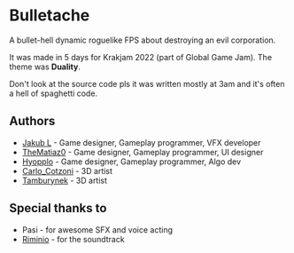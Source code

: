 # Bulletache
A bullet-hell dynamic roguelike FPS about destroying an evil corporation.

It was made in 5 days for Krakjam 2022 (part of Global Game Jam). The theme was **Duality**.

Don't look at the source code pls it was written mostly at 3am and it's often a hell of spaghetti code.

## Authors
* [Jakub L](https://github.com/piratehacker) - Game designer, Gameplay programmer, VFX developer
* [TheMatiaz0](https://thematiaz0.github.io) - Game designer, Gameplay programmer, UI designer
* [Hyopplo](https//github.com/jatoja123) - Game designer, Gameplay programmer, Algo dev
* [Carlo_Cotzoni](https://karolkocon.com) - 3D artist
* [Tamburynek](https://github.com/tamburynek) - 3D artist

## Special thanks to
* Pasi - for awesome SFX and voice acting
* [Riminio](https://riminiomusic.com) - for the soundtrack
